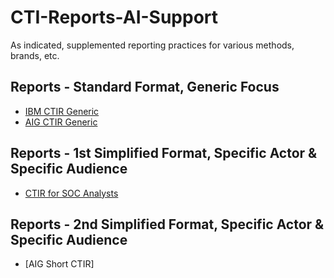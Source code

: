 # CTI-Reports-AI-Support
As indicated, supplemented reporting practices for various methods, brands, etc.

## Reports - Standard Format, Generic Focus
+ [IBM CTIR Generic](IBM-CTIR-Generic) <br />
+ [AIG CTIR Generic](AIG-CTIR-Generic) <br />

## Reports - 1st Simplified Format, Specific Actor & Specific Audience
+ [CTIR for SOC Analysts](CTIR-for-SOC-Analysts-APT31)

## Reports - 2nd Simplified Format, Specific Actor & Specific Audience
+ [AIG Short CTIR]
